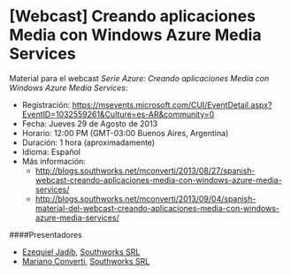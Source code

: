 [Webcast] Creando aplicaciones Media con Windows Azure Media Services
=====================================================================

Material para el webcast _Serie Azure: Creando aplicaciones Media con Windows Azure Media Services_:
- Registración: https://msevents.microsoft.com/CUI/EventDetail.aspx?EventID=1032559261&Culture=es-AR&community=0
- Fecha: Jueves 29 de Agosto de 2013
- Horario: 12:00 PM (GMT-03:00 Buenos Aires, Argentina)
- Duración: 1 hora (aproximadamente)
- Idioma: Español
- Más información:
  - http://blogs.southworks.net/mconverti/2013/08/27/spanish-webcast-creando-aplicaciones-media-con-windows-azure-media-services/
  - http://blogs.southworks.net/mconverti/2013/09/04/spanish-material-del-webcast-creando-aplicaciones-media-con-windows-azure-media-services/

####Presentadores
- [Ezequiel Jadib](https://twitter.com/ejadib), [Southworks SRL](http://blogs.southworks.net/about-us/)
- [Mariano Converti](https://twitter.com/mconverti), [Southworks SRL](http://blogs.southworks.net/about-us/)
